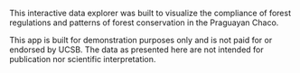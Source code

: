This interactive data explorer was built to visualize the compliance of forest regulations and patterns of forest conservation in the Praguayan Chaco.

This app is built for demonstration purposes only and is not paid for or endorsed by UCSB. The data as presented here are not intended for publication nor scientific interpretation. 